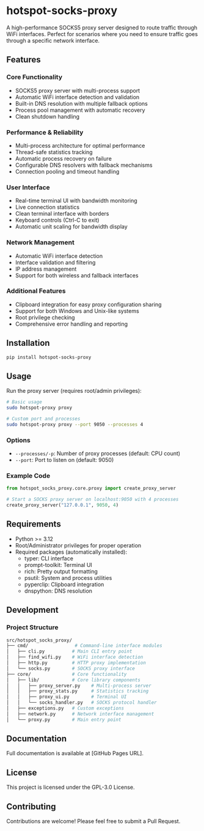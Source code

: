# hotspot-socks-proxy

A high-performance SOCKS5 proxy server designed to route traffic through WiFi interfaces. Perfect for scenarios where you need to ensure traffic goes through a specific network interface.

## Features

### Core Functionality

- SOCKS5 proxy server with multi-process support
- Automatic WiFi interface detection and validation
- Built-in DNS resolution with multiple fallback options
- Process pool management with automatic recovery
- Clean shutdown handling

### Performance & Reliability

- Multi-process architecture for optimal performance
- Thread-safe statistics tracking
- Automatic process recovery on failure
- Configurable DNS resolvers with fallback mechanisms
- Connection pooling and timeout handling

### User Interface

- Real-time terminal UI with bandwidth monitoring
- Live connection statistics
- Clean terminal interface with borders
- Keyboard controls (Ctrl-C to exit)
- Automatic unit scaling for bandwidth display

### Network Management

- Automatic WiFi interface detection
- Interface validation and filtering
- IP address management
- Support for both wireless and fallback interfaces

### Additional Features

- Clipboard integration for easy proxy configuration sharing
- Support for both Windows and Unix-like systems
- Root privilege checking
- Comprehensive error handling and reporting

## Installation

```bash
pip install hotspot-socks-proxy
```

## Usage

Run the proxy server (requires root/admin privileges):

```bash
# Basic usage
sudo hotspot-proxy proxy

# Custom port and processes
sudo hotspot-proxy proxy --port 9050 --processes 4
```

### Options

- `--processes/-p`: Number of proxy processes (default: CPU count)
- `--port`: Port to listen on (default: 9050)

### Example Code

```python
from hotspot_socks_proxy.core.proxy import create_proxy_server

# Start a SOCKS proxy server on localhost:9050 with 4 processes
create_proxy_server("127.0.0.1", 9050, 4)
```

## Requirements

- Python >= 3.12
- Root/Administrator privileges for proper operation
- Required packages (automatically installed):
    - typer: CLI interface
    - prompt-toolkit: Terminal UI
    - rich: Pretty output formatting
    - psutil: System and process utilities
    - pyperclip: Clipboard integration
    - dnspython: DNS resolution

## Development

### Project Structure

```bash
src/hotspot_socks_proxy/
├── cmd/                 # Command-line interface modules
│   ├── cli.py          # Main CLI entry point
│   ├── find_wifi.py    # WiFi interface detection
│   ├── http.py         # HTTP proxy implementation
│   └── socks.py        # SOCKS proxy interface
├── core/               # Core functionality
│   ├── lib/            # Core library components
│   │   ├── proxy_server.py    # Multi-process server
│   │   ├── proxy_stats.py     # Statistics tracking
│   │   ├── proxy_ui.py        # Terminal UI
│   │   └── socks_handler.py   # SOCKS protocol handler
│   ├── exceptions.py   # Custom exceptions
│   ├── network.py      # Network interface management
│   └── proxy.py        # Main entry point
```

## Documentation

Full documentation is available at [GitHub Pages URL].

## License

This project is licensed under the GPL-3.0 License.

## Contributing

Contributions are welcome! Please feel free to submit a Pull Request.
